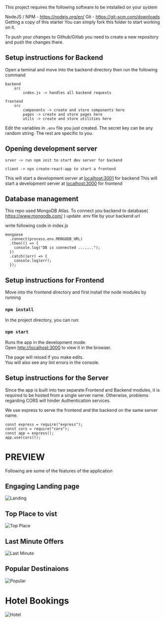 This project requires the following software to be intstalled on your system

NodeJS / NPM - https://nodejs.org/en/
Git - https://git-scm.com/downloads
Getting a copy of this starter
You can simply fork this folder to start working on it.

To push your changes to Github/Gitlab you need to create a new repository and push the changes there.

## Setup instructions for Backend

Open a teminal and move into the backend directory
then run the following command

```
backend
    src
        index.js -> handles all backend requests 

frontend
    src
        components -> create and store components here
        pages -> create and store pages here
        utils -> create and store utilities here 
```

Edit the variables in `.env` file you just created.
The secret key can be any random string.
The rest are specific to you.


## Opening development server

```
srver -> run npm init to start dev server for backend

client -> npx create-react-app to start a frontend
```

This will start a development server at [localhost:3001](localhost:3001) for backend
This will start a development server at [localhost:3000](localhost:3000) for frontend



## Database management

This repo used MongoDB Atlas.
To connect you backend to database( 
https://www.mongodb.com/ )  update .env file by your backend url

write following code in index.js

```
mongoose
  .connect(process.env.MONGODB_URL)
  .then(() => {
    console.log("DB is connected .......");
  })
  .catch((err) => {
    console.log(err);
  });
  ```


## Setup instructions for Frontend

Move into the frontend directory and first install the node modules by running

### `npm install`

In the project directory, you can run:

### `npm start`

Runs the app in the development mode.\
Open [http://localhost:3000](http://localhost:3000) to view it in the browser.

The page will reload if you make edits.\
You will also see any lint errors in the console.


## Setup instructions for the Server

Since the app is built into two separate Frontend and Backend modules,
it is required to be hosted from a single server name.
Otherwise, problems regarding CORS will hinder Authentication services.

We use express to serve the frontend and the backend on the same server name.

```
const express = require("express");
const cors = require("cors");
const app = express();
app.use(cors());

```



# PREVIEW

Following are some of the features of the application

## Engaging Landing page

![Landing](./assets/homeSS.png)

## Top Place to vist

![Top Place](./assets/tripSS.png)

## Last Minute Offers

![Last Minute](./assets/lastSS.png)

## Popular Destinaions

![Popular](./assets/popular.png)

# Hotel Bookings

![Hotel](./assets/hotel.png)


